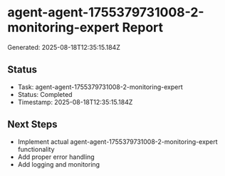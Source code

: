 # agent-agent-1755379731008-2-monitoring-expert Report

Generated: 2025-08-18T12:35:15.184Z

## Status
- Task: agent-agent-1755379731008-2-monitoring-expert
- Status: Completed
- Timestamp: 2025-08-18T12:35:15.184Z

## Next Steps
- Implement actual agent-agent-1755379731008-2-monitoring-expert functionality
- Add proper error handling
- Add logging and monitoring
